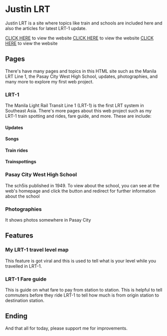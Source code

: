 # Justin LRT
Justin LRT is a site where topics like train and schools are included here and also the articles for latest LRT-1 update.

[CLICK HERE](https://justinlrt.github.io/home.html) to view the website
[CLICK HERE](https://justinlrt.github.io/home.html) to view the website
[CLICK HERE](https://justinlrt.github.io/home.html) to view the website

## Pages
There's have many pages and topics in this HTML site such as the Manila LRT Line 1, the Pasay City West High School, updates, photographies, and many more to explore my first web project.

### LRT-1
The Manila Light Rail Transit Line 1 (LRT-1) is the first LRT system in Southeast Asia. There's more pages about this web project such as my LRT-1 train spotting and rides, fare guide, and more. These are include:
#### Updates
#### Songs
#### Train rides
#### Trainspottings

### Pasay City West High School
The sch5is published in 1949. To view about the school, you can see at the web's homepage and click the button and redirect for further information about the school

### Photographies
It shows photos somewhere in Pasay City

## Features
### My LRT-1 travel level map
This feature is got viral and this is used to tell what is your level while you travelled in LRT-1.
### LRT-1 Fare guide
This is guide on what fare to pay from station to station. This is helpful to tell commuters before they ride LRT-1 to tell how much is from origin station to destination station.

## Ending
And that all for today, please support me for improvements.